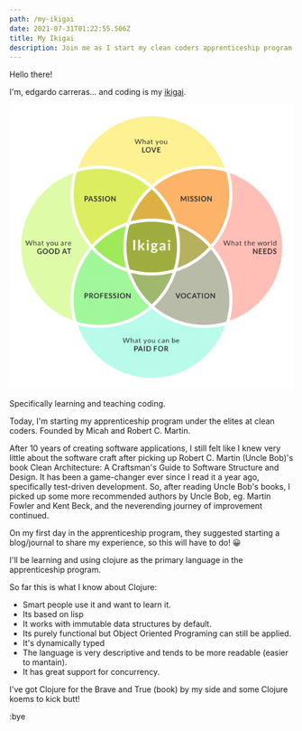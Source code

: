 ```yaml
---
path: /my-ikigai
date: 2021-07-31T01:22:55.506Z
title: My Ikigai 
description: Join me as I start my clean coders apprenticeship program learning Clojure.
---
```


Hello there!

I'm, edgardo carreras... and coding is my [ikigai](https://en.wikipedia.org/wiki/Ikigai). 

![ikigai](../../assets/ikigai.png )

Specifically learning and teaching coding.

Today, I'm starting my apprenticeship program under the elites at clean coders. Founded by Micah and Robert C. Martin.

After 10 years of creating software applications, I still felt like I knew very little about the software craft after picking up Robert C. Martin (Uncle Bob)'s book Clean Architecture: A Craftsman's Guide to Software Structure and Design. It has been a game-changer ever since I read it a year ago, specifically test-driven development. So, after reading Uncle Bob's books, I picked up some more recommended authors by  Uncle Bob, eg.  Martin Fowler and Kent Beck, and the neverending journey of improvement continued.

On my first day in the apprenticeship program, they suggested starting a blog/journal to share my experience, so this will have to do! 😀

I'll be learning and using clojure as the primary language in the apprenticeship program.

So far this is what I know about Clojure:
* Smart people use it and want to learn it.
* Its based on lisp
* It works with immutable data structures by default.
* Its purely functional but Object Oriented Programing can still be applied.
* It's dynamically typed
* The language is very descriptive and tends to be more readable (easier to mantain).
* It has great support for concurrency.

I've got Clojure for the Brave and True (book) by my side and some Clojure koems to kick butt!

:bye